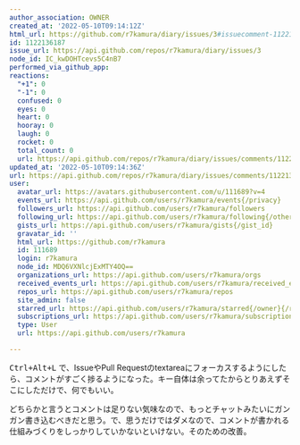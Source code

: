 ```yaml
---
author_association: OWNER
created_at: '2022-05-10T09:14:12Z'
html_url: https://github.com/r7kamura/diary/issues/3#issuecomment-1122136187
id: 1122136187
issue_url: https://api.github.com/repos/r7kamura/diary/issues/3
node_id: IC_kwDOHTcevs5C4nB7
performed_via_github_app: 
reactions:
  "+1": 0
  "-1": 0
  confused: 0
  eyes: 0
  heart: 0
  hooray: 0
  laugh: 0
  rocket: 0
  total_count: 0
  url: https://api.github.com/repos/r7kamura/diary/issues/comments/1122136187/reactions
updated_at: '2022-05-10T09:14:36Z'
url: https://api.github.com/repos/r7kamura/diary/issues/comments/1122136187
user:
  avatar_url: https://avatars.githubusercontent.com/u/111689?v=4
  events_url: https://api.github.com/users/r7kamura/events{/privacy}
  followers_url: https://api.github.com/users/r7kamura/followers
  following_url: https://api.github.com/users/r7kamura/following{/other_user}
  gists_url: https://api.github.com/users/r7kamura/gists{/gist_id}
  gravatar_id: ''
  html_url: https://github.com/r7kamura
  id: 111689
  login: r7kamura
  node_id: MDQ6VXNlcjExMTY4OQ==
  organizations_url: https://api.github.com/users/r7kamura/orgs
  received_events_url: https://api.github.com/users/r7kamura/received_events
  repos_url: https://api.github.com/users/r7kamura/repos
  site_admin: false
  starred_url: https://api.github.com/users/r7kamura/starred{/owner}{/repo}
  subscriptions_url: https://api.github.com/users/r7kamura/subscriptions
  type: User
  url: https://api.github.com/users/r7kamura

---
```

<kbd>Ctrl+Alt+L</kbd> で、IssueやPull Requestのtextareaにフォーカスするようにしたら、コメントがすごく捗るようになった。キー自体は余ってたからとりあえずそこにしただけで、何でもいい。

どちらかと言うとコメントは足りない気味なので、もっとチャットみたいにガンガン書き込むべきだと思う。で、思うだけではダメなので、コメントが書かれる仕組みづくりをしっかりしていかないといけない。そのための改善。
